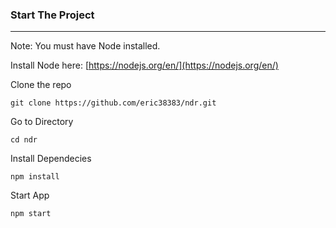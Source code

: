 ### Start The Project
____________________

Note: You must have Node installed. 

Install Node here: [https://nodejs.org/en/](https://nodejs.org/en/)

Clone the repo

```shell
git clone https://github.com/eric38383/ndr.git
```

Go to Directory

```shell
cd ndr
```

Install Dependecies

```shell
npm install
```

Start App

```shell
npm start
```